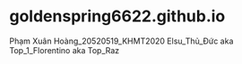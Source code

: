 # goldenspring6622.github.io
Phạm Xuân Hoàng_20520519_KHMT2020 
Elsu_Thủ_Đức aka Top_1_Florentino aka Top_Raz 
